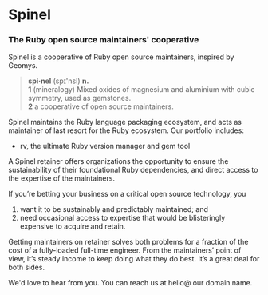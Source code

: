 # Spinel
### The Ruby open source maintainers' cooperative

Spinel is a cooperative of Ruby open source maintainers, inspired by Geomys.

> **spi·nel** (spɪ'nɛl) **n.**  
> **1** (mineralogy) Mixed oxides of magnesium and aluminium with cubic symmetry, used as gemstones.  
> **2** a cooperative of open source maintainers.

Spinel maintains the Ruby language packaging ecosystem, and acts as maintainer of last resort for the Ruby ecosystem. Our portfolio includes:

- rv, the ultimate Ruby version manager and gem tool

A Spinel retainer offers organizations the opportunity to ensure the sustainability of their foundational Ruby dependencies, and direct access to the expertise of the maintainers.

If you’re betting your business on a critical open source technology, you

1. want it to be sustainably and predictably maintained; and
2. need occasional access to expertise that would be blisteringly expensive to acquire and retain.

Getting maintainers on retainer solves both problems for a fraction of the cost of a fully-loaded full-time engineer. From the maintainers’ point of view, it’s steady income to keep doing what they do best. It’s a great deal for both sides.

We'd love to hear from you. You can reach us at hello@ our domain name.
